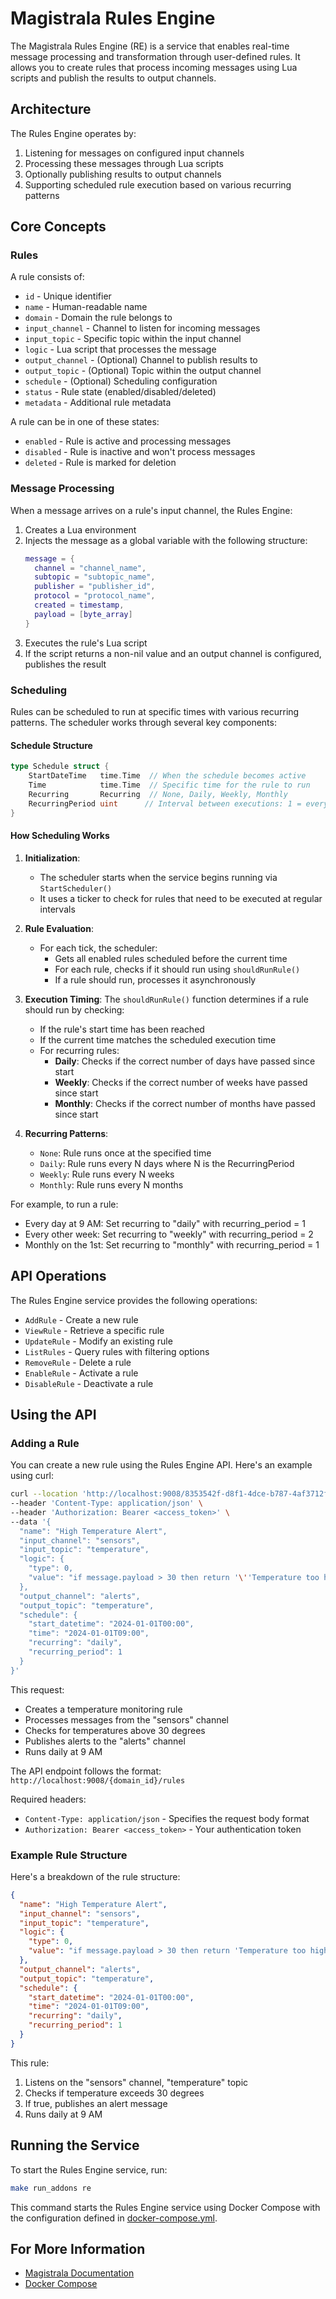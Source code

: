 # Magistrala Rules Engine

The Magistrala Rules Engine (RE) is a service that enables real-time message processing and transformation through user-defined rules. It allows you to create rules that process incoming messages using Lua scripts and publish the results to output channels.

## Architecture

The Rules Engine operates by:
1. Listening for messages on configured input channels
2. Processing these messages through Lua scripts
3. Optionally publishing results to output channels
4. Supporting scheduled rule execution based on various recurring patterns

## Core Concepts

### Rules

A rule consists of:

- `id` - Unique identifier
- `name` - Human-readable name
- `domain` - Domain the rule belongs to
- `input_channel` - Channel to listen for incoming messages
- `input_topic` - Specific topic within the input channel
- `logic` - Lua script that processes the message
- `output_channel` - (Optional) Channel to publish results to
- `output_topic` - (Optional) Topic within the output channel
- `schedule` - (Optional) Scheduling configuration
- `status` - Rule state (enabled/disabled/deleted)
- `metadata` - Additional rule metadata

A rule can be in one of these states:
- `enabled` - Rule is active and processing messages
- `disabled` - Rule is inactive and won't process messages
- `deleted` - Rule is marked for deletion

### Message Processing

When a message arrives on a rule's input channel, the Rules Engine:

1. Creates a Lua environment
2. Injects the message as a global variable with the following structure:
   ```lua
   message = {
     channel = "channel_name",
     subtopic = "subtopic_name",
     publisher = "publisher_id",
     protocol = "protocol_name",
     created = timestamp,
     payload = [byte_array]
   }
   ```
3. Executes the rule's Lua script
4. If the script returns a non-nil value and an output channel is configured, publishes the result

### Scheduling

Rules can be scheduled to run at specific times with various recurring patterns. The scheduler works through several key components:

#### Schedule Structure
```go
type Schedule struct {
    StartDateTime   time.Time  // When the schedule becomes active
    Time            time.Time  // Specific time for the rule to run
    Recurring       Recurring  // None, Daily, Weekly, Monthly
    RecurringPeriod uint      // Interval between executions: 1 = every interval, 2 = every second interval, etc.
}
```

#### How Scheduling Works

1. **Initialization**:
   - The scheduler starts when the service begins running via `StartScheduler()`
   - It uses a ticker to check for rules that need to be executed at regular intervals

2. **Rule Evaluation**:
   - For each tick, the scheduler:
     - Gets all enabled rules scheduled before the current time
     - For each rule, checks if it should run using `shouldRunRule()`
     - If a rule should run, processes it asynchronously

3. **Execution Timing**:
   The `shouldRunRule()` function determines if a rule should run by checking:
   - If the rule's start time has been reached
   - If the current time matches the scheduled execution time
   - For recurring rules:
     - **Daily**: Checks if the correct number of days have passed since start
     - **Weekly**: Checks if the correct number of weeks have passed since start
     - **Monthly**: Checks if the correct number of months have passed since start

4. **Recurring Patterns**:
   - `None`: Rule runs once at the specified time
   - `Daily`: Rule runs every N days where N is the RecurringPeriod
   - `Weekly`: Rule runs every N weeks
   - `Monthly`: Rule runs every N months

For example, to run a rule:
- Every day at 9 AM: Set recurring to "daily" with recurring_period = 1
- Every other week: Set recurring to "weekly" with recurring_period = 2
- Monthly on the 1st: Set recurring to "monthly" with recurring_period = 1

## API Operations

The Rules Engine service provides the following operations:

- `AddRule` - Create a new rule
- `ViewRule` - Retrieve a specific rule
- `UpdateRule` - Modify an existing rule
- `ListRules` - Query rules with filtering options
- `RemoveRule` - Delete a rule
- `EnableRule` - Activate a rule
- `DisableRule` - Deactivate a rule

## Using the API

### Adding a Rule

You can create a new rule using the Rules Engine API. Here's an example using curl:

```bash
curl --location 'http://localhost:9008/8353542f-d8f1-4dce-b787-4af3712f117e/rules' \
--header 'Content-Type: application/json' \
--header 'Authorization: Bearer <access_token>' \
--data '{
  "name": "High Temperature Alert",
  "input_channel": "sensors",
  "input_topic": "temperature",
  "logic": {
    "type": 0,
    "value": "if message.payload > 30 then return '\''Temperature too high!'\'' end"
  },
  "output_channel": "alerts",
  "output_topic": "temperature",
  "schedule": {
    "start_datetime": "2024-01-01T00:00",
    "time": "2024-01-01T09:00",
    "recurring": "daily",
    "recurring_period": 1
  }
}'
```

This request:
- Creates a temperature monitoring rule
- Processes messages from the "sensors" channel
- Checks for temperatures above 30 degrees
- Publishes alerts to the "alerts" channel
- Runs daily at 9 AM

The API endpoint follows the format: `http://localhost:9008/{domain_id}/rules`

Required headers:
- `Content-Type: application/json` - Specifies the request body format
- `Authorization: Bearer <access_token>` - Your authentication token

### Example Rule Structure

Here's a breakdown of the rule structure:

```json
{
  "name": "High Temperature Alert",
  "input_channel": "sensors",
  "input_topic": "temperature",
  "logic": {
    "type": 0,
    "value": "if message.payload > 30 then return 'Temperature too high!' end"
  },
  "output_channel": "alerts",
  "output_topic": "temperature",
  "schedule": {
    "start_datetime": "2024-01-01T00:00",
    "time": "2024-01-01T09:00",
    "recurring": "daily",
    "recurring_period": 1
  }
}
```

This rule:
1. Listens on the "sensors" channel, "temperature" topic
2. Checks if temperature exceeds 30 degrees
3. If true, publishes an alert message
4. Runs daily at 9 AM

## Running the Service

To start the Rules Engine service, run:

```bash
make run_addons re
```

This command starts the Rules Engine service using Docker Compose with the configuration defined in [docker-compose.yml][compose].

## For More Information

- [Magistrala Documentation][doc]
- [Docker Compose][compose]

[doc]: https://docs.magistrala.abstractmachines.fr
[compose]: ../docker/docker-compose.yml
